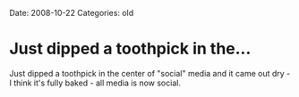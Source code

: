 Date: 2008-10-22
Categories: old

# Just dipped a toothpick in the...

Just dipped a toothpick in the center of "social" media and it came out dry - I think it's fully baked -  all media is now social.
